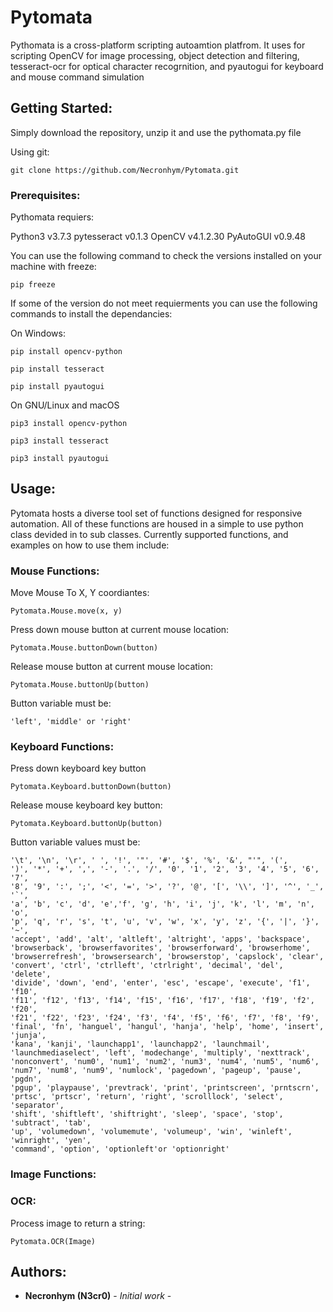 # Pytomata

Pythomata is a cross-platform scripting autoamtion platfrom.
It uses for scripting OpenCV for image processing, object detection and filtering, tesseract-ocr for optical character recogrnition, and pyautogui for keyboard and mouse command simulation

## Getting Started:

Simply download the repository, unzip it and use the pythomata.py file

Using git:
```
git clone https://github.com/Necronhym/Pytomata.git
```

### Prerequisites:

Pythomata requiers:

Python3 v3.7.3
pytesseract v0.1.3
OpenCV v4.1.2.30
PyAutoGUI v0.9.48

You can use the following command to check the versions installed on your machine with freeze:

```
pip freeze
```
If some of the version do not meet requierments you can use the following commands to install the dependancies:

On Windows:
```
pip install opencv-python

pip install tesseract

pip install pyautogui 
```

On GNU/Linux and macOS
```
pip3 install opencv-python

pip3 install tesseract

pip3 install pyautogui 
```

## Usage:

Pytomata hosts a diverse tool set of functions designed for responsive automation.
All of these functions are housed in a simple to use python class devided in to sub classes.
Currently supported functions, and examples on how to use them include:

### Mouse Functions: 

Move Mouse To X, Y coordiantes:
```
Pytomata.Mouse.move(x, y)
```
Press down mouse button at current mouse location:
```
Pytomata.Mouse.buttonDown(button)
```
Release mouse button at current mouse location:
```
Pytomata.Mouse.buttonUp(button)
```
Button variable must be:
```
'left', 'middle' or 'right'
```

### Keyboard Functions:
Press down keyboard key button
```
Pytomata.Keyboard.buttonDown(button)
```
Release mouse keyboard key button:
```
Pytomata.Keyboard.buttonUp(button)
```
Button variable values must be:
```
'\t', '\n', '\r', ' ', '!', '"', '#', '$', '%', '&', "'", '(',
')', '*', '+', ',', '-', '.', '/', '0', '1', '2', '3', '4', '5', '6', '7',
'8', '9', ':', ';', '<', '=', '>', '?', '@', '[', '\\', ']', '^', '_', '`',
'a', 'b', 'c', 'd', 'e','f', 'g', 'h', 'i', 'j', 'k', 'l', 'm', 'n', 'o',
'p', 'q', 'r', 's', 't', 'u', 'v', 'w', 'x', 'y', 'z', '{', '|', '}', '~',
'accept', 'add', 'alt', 'altleft', 'altright', 'apps', 'backspace',
'browserback', 'browserfavorites', 'browserforward', 'browserhome',
'browserrefresh', 'browsersearch', 'browserstop', 'capslock', 'clear',
'convert', 'ctrl', 'ctrlleft', 'ctrlright', 'decimal', 'del', 'delete',
'divide', 'down', 'end', 'enter', 'esc', 'escape', 'execute', 'f1', 'f10',
'f11', 'f12', 'f13', 'f14', 'f15', 'f16', 'f17', 'f18', 'f19', 'f2', 'f20',
'f21', 'f22', 'f23', 'f24', 'f3', 'f4', 'f5', 'f6', 'f7', 'f8', 'f9',
'final', 'fn', 'hanguel', 'hangul', 'hanja', 'help', 'home', 'insert', 'junja',
'kana', 'kanji', 'launchapp1', 'launchapp2', 'launchmail',
'launchmediaselect', 'left', 'modechange', 'multiply', 'nexttrack',
'nonconvert', 'num0', 'num1', 'num2', 'num3', 'num4', 'num5', 'num6',
'num7', 'num8', 'num9', 'numlock', 'pagedown', 'pageup', 'pause', 'pgdn',
'pgup', 'playpause', 'prevtrack', 'print', 'printscreen', 'prntscrn',
'prtsc', 'prtscr', 'return', 'right', 'scrolllock', 'select', 'separator',
'shift', 'shiftleft', 'shiftright', 'sleep', 'space', 'stop', 'subtract', 'tab',
'up', 'volumedown', 'volumemute', 'volumeup', 'win', 'winleft', 'winright', 'yen',
'command', 'option', 'optionleft'or 'optionright'
```

### Image Functions:

### OCR:
Process image to return a string:
```
Pytomata.OCR(Image)
```
## Authors:

* **Necronhym (N3cr0)** - *Initial work* -


